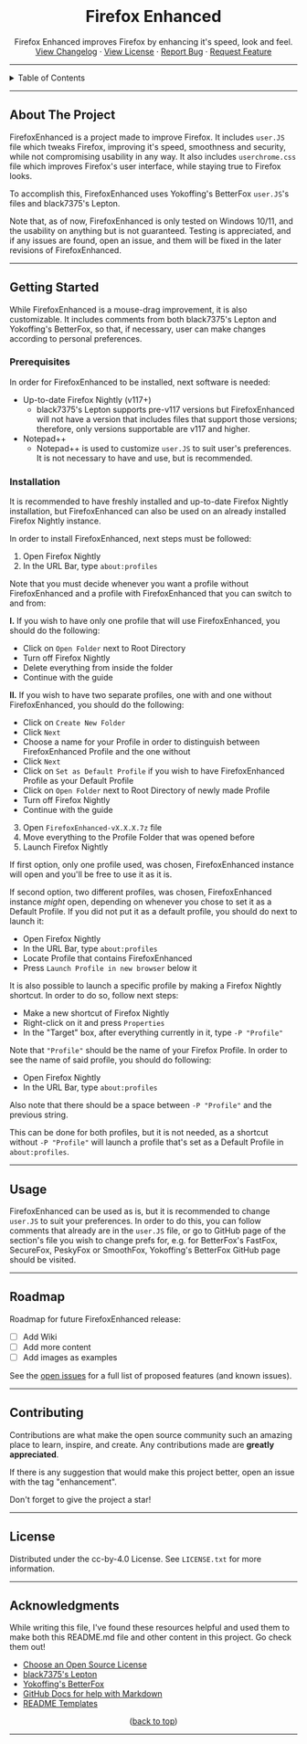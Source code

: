 <!-- PROJECT LOGO -->
<br />
<div align="center">
<!--   <a href="https://github.com/MVukanichh/FirefoxEnhanced">
    <img src="assets/images/logo.png" alt="Logo" width="896" height="368">
  </a>
 -->
  <h1 align="center">Firefox Enhanced</h1>

  <p align="center">
   Firefox Enhanced improves Firefox by enhancing it's speed, look and feel.
    <br />
    <a href="../main/CHANGELOG.md">View Changelog</a>
    ·
    <a href="../main/LICENSE.txt">View License</a>
    ·
    <a href="https://github.com/MVukanichh/FirefoxEnhanced/issues">Report Bug</a>
    ·
    <a href="https://github.com/MVukanichh/FirefoxEnhanced/issues">Request Feature</a>
  </p>
</div>

---

<!-- TABLE OF CONTENTS -->
<details>
  <summary>Table of Contents</summary>
  <ol>
    <li>
      <a href="#about-the-project">About The Project</a>
    </li>
    <li>
      <a href="#getting-started">Getting Started</a>
      <ul>
        <li><a href="#prerequisites">Prerequisites</a></li>
        <li><a href="#installation">Installation</a></li>
      </ul>
    </li>
    <li><a href="#usage">Usage</a></li>
    <li><a href="#roadmap">Roadmap</a></li>
    <li><a href="#contributing">Contributing</a></li>
    <li><a href="#license">License</a></li>
    <li><a href="#acknowledgments">Acknowledgments</a></li>
  </ol>
</details>

---

<!-- ABOUT THE PROJECT -->
## About The Project

FirefoxEnhanced is a project made to improve Firefox. It includes ``user.JS`` file which tweaks Firefox, improving it's speed, smoothness and security, while not compromising usability in any way. It also includes ``userchrome.css`` file which improves Firefox's user interface, while staying true to Firefox looks.

To accomplish this, FirefoxEnhanced uses Yokoffing's BetterFox ``user.JS``'s files and black7375's Lepton.

Note that, as of now, FirefoxEnhanced is only tested on Windows 10/11, and the usability on anything but is not guaranteed. 
Testing is appreciated, and if any issues are found, open an issue, and them will be fixed in the later revisions of FirefoxEnhanced.

---

<!-- GETTING STARTED -->
## Getting Started

While FirefoxEnhanced is a mouse-drag improvement, it is also customizable. It includes comments from both black7375's Lepton and Yokoffing's BetterFox, so that, if necessary, user can make changes according to personal preferences.

### Prerequisites

In order for FirefoxEnhanced to be installed, next software is needed:

* Up-to-date Firefox Nightly (v117+)
  - black7375's Lepton supports pre-v117 versions but FirefoxEnhanced will not have a version that includes files that support those versions; therefore, only versions supportable are v117 and higher.
* Notepad++
  - Notepad++ is used to customize ``user.JS`` to suit user's preferences. It is not necessary to have and use, but is recommended.

### Installation

It is recommended to have freshly installed and up-to-date Firefox Nightly installation, but FirefoxEnhanced can also be used on an already installed Firefox Nightly instance.

In order to install FirefoxEnhanced, next steps must be followed:

 1. Open Firefox Nightly
 2. In the URL Bar, type ``about:profiles``

Note that you must decide whenever you want a profile without FirefoxEnhanced and a profile with FirefoxEnhanced that you can switch to and from:

**I.** If you wish to have only one profile that will use FirefoxEnhanced, you should do the following:

* Click on ``Open Folder`` next to Root Directory
* Turn off Firefox Nightly
* Delete everything from inside the folder
* Continue with the guide

**II.** If you wish to have two separate profiles, one with and one without FirefoxEnhanced, you should do the following:

* Click on ``Create New Folder``
* Click ``Next``
* Choose a name for your Profile in order to distinguish between FirefoxEnhanced Profile and the one without
* Click ``Next``
* Click on ``Set as Default Profile`` if you wish to have FirefoxEnhanced Profile as your Default Profile
* Click on ``Open Folder`` next to Root Directory of newly made Profile
* Turn off Firefox Nightly
* Continue with the guide

 3. Open ``FirefoxEnhanced-vX.X.X.7z`` file
 4. Move everything to the Profile Folder that was opened before
 5. Launch Firefox Nightly

If first option, only one profile used, was chosen, FirefoxEnhanced instance will open and you'll be free to use it as it is.

If second option, two different profiles, was chosen, FirefoxEnhanced instance *might* open, depending on whenever you chose to set it as a Default Profile. If you did not put it as a default profile, you should do next to launch it:

* Open Firefox Nightly
* In the URL Bar, type ``about:profiles``
* Locate Profile that contains FirefoxEnhanced
* Press ``Launch Profile in new browser`` below it

It is also possible to launch a specific profile by making a Firefox Nightly shortcut. In order to do so, follow next steps:

* Make a new shortcut of Firefox Nightly
* Right-click on it and press ``Properties``
* In the "Target" box, after everything currently in it, type ``-P "Profile"``

Note that ``"Profile"`` should be the name of your Firefox Profile. In order to see the name of said profile, you should do following:

* Open Firefox Nightly
* In the URL Bar, type ``about:profiles``

Also note that there should be a space between ``-P "Profile"`` and the previous string.

This can be done for both profiles, but it is not needed, as a shortcut without ``-P "Profile"`` will launch a profile that's set as a Default Profile in ``about:profiles``.

---

<!-- USAGE -->
## Usage

FirefoxEnhanced can be used as is, but it is recommended to change ``user.JS`` to suit your preferences. In order to do this, you can follow comments that already are in the ``user.JS`` file, or go to GitHub page of the section's file you wish to change prefs for, e.g. for BetterFox's FastFox, SecureFox, PeskyFox or SmoothFox, Yokoffing's BetterFox GitHub page should be visited.

---

<!-- ROADMAP -->
## Roadmap

Roadmap for future FirefoxEnhanced release: 

- [ ] Add Wiki
- [ ] Add more content
- [ ] Add images as examples

See the [open issues](https://github.com/MVukanichh/FirefoxEnhanced/issues) for a full list of proposed features (and known issues).

---

<!-- CONTRIBUTING -->
## Contributing

Contributions are what make the open source community such an amazing place to learn, inspire, and create. Any contributions made are **greatly appreciated**.

If there is any suggestion that would make this project better, open an issue with the tag "enhancement".

Don't forget to give the project a star! 

---

<!-- LICENSE -->
## License

Distributed under the cc-by-4.0 License. See ``LICENSE.txt`` for more information.

---

<!-- ACKNOWLEDGMENTS -->
## Acknowledgments

While writing this file, I've found these resources helpful and used them to make both this README.md file and other content in this project. Go check them out!

* [Choose an Open Source License](https://choosealicense.com)
* [black7375's Lepton](https://github.com/black7375/Firefox-UI-Fix)
* [Yokoffing's BetterFox](https://github.com/yokoffing/Betterfox)
* [GitHub Docs for help with Markdown](https://docs.github.com/en/get-started/writing-on-github)
* [README Templates](https://www.readme-templates.com/)

<p align="center">(<a href="#about-the-project">back to top</a>)</p>

---

